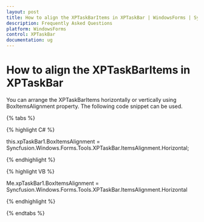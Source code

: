 ```yaml
---
layout: post
title: How to align the XPTaskBarItems in XPTaskBar | WindowsForms | Syncfusion
description: Frequently Asked Questions
platform: WindowsForms
control: XPTaskBar
documentation: ug
---
```

# How to align the XPTaskBarItems in XPTaskBar

You can arrange the XPTaskBarItems horizontally or vertically using BoxItemsAlignment property. The following code snippet can be 
used.

{% tabs %}

{% highlight C# %}  

this.xpTaskBar1.BoxItemsAlignment = Syncfusion.Windows.Forms.Tools.XPTaskBar.ItemsAlignment.Horizontal;

{% endhighlight %}



 {% highlight VB %}

Me.xpTaskBar1.BoxItemsAlignment = Syncfusion.Windows.Forms.Tools.XPTaskBar.ItemsAlignment.Horizontal

{% endhighlight %}

{% endtabs %}